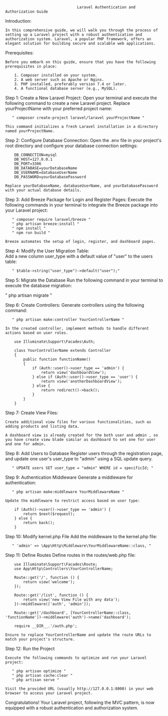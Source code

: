                                     Laravel Authentication and Authorization Guide

Introduction:

    In this comprehensive guide, we will walk you through the process of setting up a Laravel project with a robust authentication and authorization system. Laravel, a popular PHP framework, offers an elegant solution for building secure and scalable web applications.

Prerequisites:

    Before you embark on this guide, ensure that you have the following prerequisites in place:

        1. Composer installed on your system.
        2. A web server such as Apache or Nginx.
        3. PHP installed, preferably version 7.4 or later.
        4. A functional database server (e.g., MySQL).

Step 1: Create a New Laravel Project:
    Open your terminal and execute the following command to create a new Laravel project. Replace yourProjectName with your preferred project name:

       " composer create-project laravel/laravel yourProjectName "

    This command initializes a fresh Laravel installation in a directory named yourProjectName.

Step 2: Configure Database Connection:
    Open the .env file in your project's root directory and configure your database connection settings:

        DB_CONNECTION=mysql
        DB_HOST=127.0.0.1
        DB_PORT=3306
        DB_DATABASE=yourDatabaseName
        DB_USERNAME=databaseUserName
        DB_PASSWORD=yourDatabasePassword

    Replace yourDatabaseName, databaseUserName, and yourDatabasePassword with your actual database details.

Step 3: Add Breeze Package for Login and Register Pages:
    Execute the following commands in your terminal to integrate the Breeze package into your Laravel project:

       " composer require laravel/breeze "
       " php artisan breeze:install " 
       " npm install "
       " npm run build "

    Breeze automates the setup of login, register, and dashboard pages.

Step 4: Modify the User Migration Table:    
    Add a new column user_type with a default value of "user" to the users table:

       " $table->string("user_type")->default("user");"

Step 5: Migrate the Database
    Run the following command in your terminal to execute the database migration:

   " php artisan migrate "

Step 6: Create Controllers:
    Generate controllers using the following command:

       " php artisan make:controller YourControllerName "

    In the created controller, implement methods to handle different actions based on user roles.

        use Illuminate\Support\Facades\Auth;

        class YourControllerName extends Controller
        {
            public function functionName()
            {
                if (Auth::user()->user_type == 'admin') {
                    return view('dashboardView');
                } else if (Auth::user()->user_type == 'user') {
                    return view('anotherDashboardView');
                } else {
                    return redirect()->back();
                }
            }
        }
Step 7: Create View Files:

    Create additional view files for various functionalities, such as adding products and listing data.

    A dashboard view is already created for the both user and admin , so you have create view blade similar as dashboard to set one for user and one for admin. 

Step 8: Add Users to Database
    Register users through the registration page, and update one user's user_type to "admin" using a SQL update query.

       " UPDATE users SET user_type = "admin" WHERE id = specificId; "

Step 9: Authentication Middleware
    Generate a middleware for authentication:

       " php artisan make:middleware YourMiddlewareName "

    Update the middleware to restrict access based on user type:

        if (Auth()->user()->user_type == 'admin') {
            return $next($request);
        } else {
            return back();
        }

Step 10: Modify kernel.php File
    Add the middleware to the kernel.php file:

       " 'admin' => \App\Http\Middleware\YourMiddlewareName::class, "

Step 11: Define Routes
    Define routes in the routes/web.php file:

        use Illuminate\Support\Facades\Route;
        use App\Http\Controllers\YourControllerName;

        Route::get('/', function () {
            return view('welcome');
        });

        Route::get('/list', function () {
            return view('new View File with any data');
        })->middleware(['auth', 'admin']);

        Route::get('/dashboard', [YourControllerName::class, 'functionName'])->middleware('auth')->name('dashboard');

        require __DIR__.'/auth.php';

    Ensure to replace YourControllerName and update the route URLs to match your project's structure.

Step 12: Run the Project

    Execute the following commands to optimize and run your Laravel project:

       " php artisan optimize "
       " php artisan cache:clear "
       " php artisan serve "
        
    Visit the provided URL (usually http://127.0.0.1:8000) in your web browser to access your Laravel project.

Congratulations! Your Laravel project, following the MVC pattern, is now equipped with a robust authentication and authorization system.